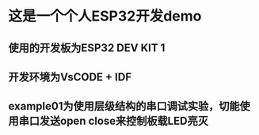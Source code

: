 # 这是一个个人ESP32开发demo
## 使用的开发板为ESP32 DEV KIT 1
## 开发环境为VsCODE + IDF 
## example01为使用层级结构的串口调试实验，切能使用串口发送open close来控制板载LED亮灭
